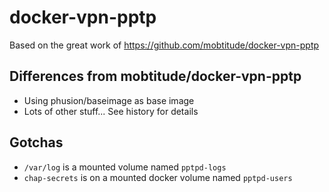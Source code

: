 # docker-vpn-pptp

Based on the great work of https://github.com/mobtitude/docker-vpn-pptp

## Differences from mobtitude/docker-vpn-pptp

- Using phusion/baseimage as base image
- Lots of other stuff... See history for details

## Gotchas

- `/var/log` is a mounted volume named `pptpd-logs`
- `chap-secrets` is on a mounted docker volume named `pptpd-users`
